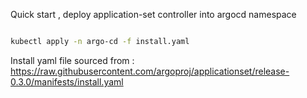 
Quick start , deploy application-set controller into argocd namespace

```sh

kubectl apply -n argo-cd -f install.yaml

```

Install yaml file sourced from : https://raw.githubusercontent.com/argoproj/applicationset/release-0.3.0/manifests/install.yaml